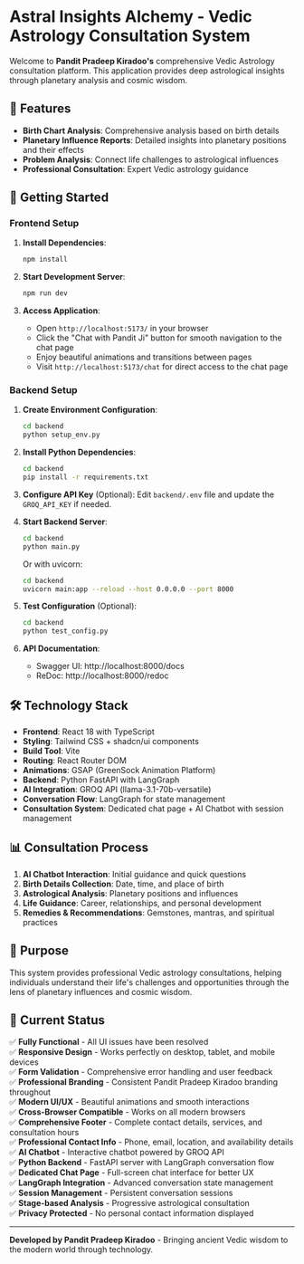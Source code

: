 # Astral Insights Alchemy - Vedic Astrology Consultation System

Welcome to **Pandit Pradeep Kiradoo's** comprehensive Vedic Astrology consultation platform. This application provides deep astrological insights through planetary analysis and cosmic wisdom.

## 🌟 Features

- **Birth Chart Analysis**: Comprehensive analysis based on birth details
- **Planetary Influence Reports**: Detailed insights into planetary positions and their effects
- **Problem Analysis**: Connect life challenges to astrological influences
- **Professional Consultation**: Expert Vedic astrology guidance

## 🚀 Getting Started

### Frontend Setup
1. **Install Dependencies**:
   ```bash
   npm install
   ```

2. **Start Development Server**:
   ```bash
   npm run dev
   ```

3. **Access Application**:
   - Open `http://localhost:5173/` in your browser
   - Click the "Chat with Pandit Ji" button for smooth navigation to the chat page
   - Enjoy beautiful animations and transitions between pages
   - Visit `http://localhost:5173/chat` for direct access to the chat page

### Backend Setup
1. **Create Environment Configuration**:
   ```bash
   cd backend
   python setup_env.py
   ```

2. **Install Python Dependencies**:
   ```bash
   cd backend
   pip install -r requirements.txt
   ```

3. **Configure API Key** (Optional):
   Edit `backend/.env` file and update the `GROQ_API_KEY` if needed.

4. **Start Backend Server**:
   ```bash
   cd backend
   python main.py
   ```
   Or with uvicorn:
   ```bash
   cd backend
   uvicorn main:app --reload --host 0.0.0.0 --port 8000
   ```

5. **Test Configuration** (Optional):
   ```bash
   cd backend
   python test_config.py
   ```

6. **API Documentation**:
   - Swagger UI: http://localhost:8000/docs
   - ReDoc: http://localhost:8000/redoc

## 🛠️ Technology Stack

- **Frontend**: React 18 with TypeScript
- **Styling**: Tailwind CSS + shadcn/ui components
- **Build Tool**: Vite
- **Routing**: React Router DOM
- **Animations**: GSAP (GreenSock Animation Platform)
- **Backend**: Python FastAPI with LangGraph
- **AI Integration**: GROQ API (llama-3.1-70b-versatile)
- **Conversation Flow**: LangGraph for state management
- **Consultation System**: Dedicated chat page + AI Chatbot with session management

## 📊 Consultation Process

1. **AI Chatbot Interaction**: Initial guidance and quick questions
2. **Birth Details Collection**: Date, time, and place of birth
3. **Astrological Analysis**: Planetary positions and influences
4. **Life Guidance**: Career, relationships, and personal development
5. **Remedies & Recommendations**: Gemstones, mantras, and spiritual practices

## 🎯 Purpose

This system provides professional Vedic astrology consultations, helping individuals understand their life's challenges and opportunities through the lens of planetary influences and cosmic wisdom.

## 🚀 Current Status

✅ **Fully Functional** - All UI issues have been resolved  
✅ **Responsive Design** - Works perfectly on desktop, tablet, and mobile devices  
✅ **Form Validation** - Comprehensive error handling and user feedback  
✅ **Professional Branding** - Consistent Pandit Pradeep Kiradoo branding throughout  
✅ **Modern UI/UX** - Beautiful animations and smooth interactions  
✅ **Cross-Browser Compatible** - Works on all modern browsers  
✅ **Comprehensive Footer** - Complete contact details, services, and consultation hours  
✅ **Professional Contact Info** - Phone, email, location, and availability details  
✅ **AI Chatbot** - Interactive chatbot powered by GROQ API  
✅ **Python Backend** - FastAPI server with LangGraph conversation flow  
✅ **Dedicated Chat Page** - Full-screen chat interface for better UX  
✅ **LangGraph Integration** - Advanced conversation state management  
✅ **Session Management** - Persistent conversation sessions  
✅ **Stage-based Analysis** - Progressive astrological consultation  
✅ **Privacy Protected** - No personal contact information displayed

---

**Developed by Pandit Pradeep Kiradoo** - Bringing ancient Vedic wisdom to the modern world through technology.
